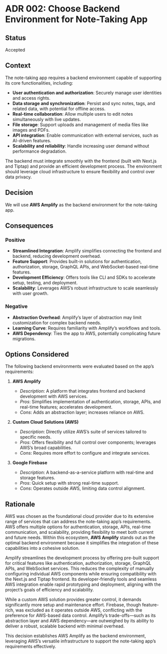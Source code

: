 # ADR 002: Choose Backend Environment for Note-Taking App

## Status

Accepted

## Context

The note-taking app requires a backend environment capable of supporting its core functionalities, including:

- **User authentication and authorization**: Securely manage user identities and access rights.
- **Data storage and synchronization**: Persist and sync notes, tags, and related data, with potential for offline access.
- **Real-time collaboration**: Allow multiple users to edit notes simultaneously with live updates.
- **File storage**: Support uploads and management of media files like images and PDFs.
- **API integration**: Enable communication with external services, such as AI-driven features.
- **Scalability and reliability**: Handle increasing user demand without performance degradation.

The backend must integrate smoothly with the frontend (built with Next.js and Tiptap) and provide an efficient development process. The environment should leverage cloud infrastructure to ensure flexibility and control over data privacy.

## Decision

We will use **AWS Amplify** as the backend environment for the note-taking app.

## Consequences

### Positive
- **Streamlined Integration**: Amplify simplifies connecting the frontend and backend, reducing development overhead.
- **Feature Support**: Provides built-in solutions for authentication, authorization, storage, GraphQL APIs, and WebSocket-based real-time features.
- **Development Efficiency**: Offers tools like CLI and SDKs to accelerate setup, testing, and deployment.
- **Scalability**: Leverages AWS’s robust infrastructure to scale seamlessly with user growth.

### Negative
- **Abstraction Overhead**: Amplify’s layer of abstraction may limit customization for complex backend needs.
- **Learning Curve**: Requires familiarity with Amplify’s workflows and tools.
- **AWS Dependency**: Ties the app to AWS, potentially complicating future migrations.

## Options Considered

The following backend environments were evaluated based on the app’s requirements:

1. **AWS Amplify**
   - *Description*: A platform that integrates frontend and backend development with AWS services.
   - *Pros*: Simplifies implementation of authentication, storage, APIs, and real-time features; accelerates development.
   - *Cons*: Adds an abstraction layer; increases reliance on AWS.

2. **Custom Cloud Solutions (AWS)**
   - *Description*: Directly utilize AWS’s suite of services tailored to specific needs.
   - *Pros*: Offers flexibility and full control over components; leverages AWS’s broad capabilities.
   - *Cons*: Requires more effort to configure and integrate services.

3. **Google Firebase**
   - *Description*: A backend-as-a-service platform with real-time and storage features.
   - *Pros*: Quick setup with strong real-time support.
   - *Cons*: Operates outside AWS, limiting data control alignment.

## Rationale

AWS was chosen as the foundational cloud provider due to its extensive range of services that can address the note-taking app’s requirements. AWS offers multiple options for authentication, storage, APIs, real-time communication, and scalability, providing flexibility to meet both current and future needs. Within this ecosystem, **AWS Amplify** stands out as the optimal backend environment because it simplifies the integration of these capabilities into a cohesive solution.

Amplify streamlines the development process by offering pre-built support for critical features like authentication, authorization, storage, GraphQL APIs, and WebSocket services. This reduces the complexity of manually configuring individual AWS components while ensuring compatibility with the Next.js and Tiptap frontend. Its developer-friendly tools and seamless AWS integration enable rapid prototyping and deployment, aligning with the project’s goals of efficiency and scalability.

While a custom AWS solution provides greater control, it demands significantly more setup and maintenance effort. Firebase, though feature-rich, was excluded as it operates outside AWS, conflicting with the preference for AWS-based data control. Amplify’s trade-offs—such as its abstraction layer and AWS dependency—are outweighed by its ability to deliver a robust, scalable backend with minimal overhead.

This decision establishes AWS Amplify as the backend environment, leveraging AWS’s versatile infrastructure to support the note-taking app’s requirements effectively.
